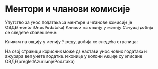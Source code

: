 # Ментори и чланови комисије
 
Упутство за унос података за менторе и чланове комисије је ОВДЕ(mentoriUnosPodataka)
Кликом на опцију у менију Сачувај добија се следеће обавештење: 
 
Кликом на опцију у менију У реду, добија се следећа страница: 
 
На овој страници корисник може да настави унос нових података и ажурира већ унете податке. Иконице у колони Акције су описане ОВДЕ(pregledAzuriranjePodataka) 
